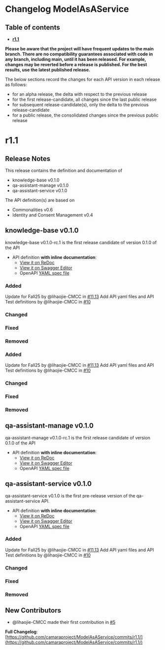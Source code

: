 # Changelog ModelAsAService

## Table of contents

- **[r1.1](#r11)**

**Please be aware that the project will have frequent updates to the main branch. There are no compatibility guarantees associated with code in any branch, including main, until it has been released. For example, changes may be reverted before a release is published. For the best results, use the latest published release.**

The below sections record the changes for each API version in each release as follows:

* for an alpha release, the delta with respect to the previous release
* for the first release-candidate, all changes since the last public release
* for subsequent release-candidate(s), only the delta to the previous release-candidate
* for a public release, the consolidated changes since the previous public release

<!--Repeat the below release section (header 1 and subsections) at the top of this file for each new (pre-)release-->

# r1.1

## Release Notes

This release contains the definition and documentation of
*  knowledge-base v0.1.0
*  qa-assistant-manage v0.1.0
*  qa-assistant-service v0.1.0

The API definition(s) are based on
* Commonalities v0.6
* Identity and Consent Management v0.4

## knowledge-base v0.1.0

knowledge-base v0.1.0-rc.1 is the first release candidate of version 0.1.0 of the API

- API definition **with inline documentation**:
  - [View it on ReDoc](https://redocly.github.io/redoc/?url=https://raw.githubusercontent.com/camaraproject/ModelAsAService/r1.1/code/API_definitions/knowledge-base.yaml&nocors)
  - [View it on Swagger Editor](https://camaraproject.github.io/swagger-ui/?url=https://raw.githubusercontent.com/camaraproject/ModelAsAService/r1.1/code/API_definitions/knowledge-base.yaml)
  - OpenAPI [YAML spec file](https://github.com/camaraproject/ModelAsAService/blob/r1.1/code/API_definitions/knowledge-base.yaml)

### Added
Update for Fall25 by @lihaojie-CMCC in [#11](https://github.com/camaraproject/ModelAsAService/pull/11),[13](https://github.com/camaraproject/ModelAsAService/pull/13)
Add API yaml files and API Test definitions by @lihaojie-CMCC in [#10](https://github.com/camaraproject/ModelAsAService/pull/10)

### Changed

### Fixed

### Removed
### Added
Update for Fall25 by @lihaojie-CMCC in [#11](https://github.com/camaraproject/ModelAsAService/pull/11),[13](https://github.com/camaraproject/ModelAsAService/pull/13)
Add API yaml files and API Test definitions by @lihaojie-CMCC in [#10](https://github.com/camaraproject/ModelAsAService/pull/10)

### Changed

### Fixed

### Removed
## qa-assistant-manage v0.1.0

qa-assistant-manage v0.1.0-rc.1 is the first release candidate of version 0.1.0 of the API

- API definition **with inline documentation**:
  - [View it on ReDoc](https://redocly.github.io/redoc/?url=https://raw.githubusercontent.com/camaraproject/ModelAsAService/r1.1/code/API_definitions/qa-assistant-manage.yaml&nocors)
  - [View it on Swagger Editor](https://camaraproject.github.io/swagger-ui/?url=https://raw.githubusercontent.com/camaraproject/ModelAsAService/r1.1/code/API_definitions/qa-assistant-manage.yaml)
  - OpenAPI [YAML spec file](https://github.com/camaraproject/ModelAsAService/blob/r1.1/code/API_definitions/qa-assistant-manage.yaml)

## qa-assistant-service v0.1.0

qa-assistant-service v0.1.0 is the first pre-release version of the qa-assistant-service API.

- API definition **with inline documentation**:
  - [View it on ReDoc](https://redocly.github.io/redoc/?url=https://raw.githubusercontent.com/camaraproject/ModelAsAService/r1.1/code/API_definitions/qa-assistant-service.yaml&nocors)
  - [View it on Swagger Editor](https://camaraproject.github.io/swagger-ui/?url=https://raw.githubusercontent.com/camaraproject/ModelAsAService/r1.1/code/API_definitions/qa-assistant-service.yaml)
  - OpenAPI [YAML spec file](https://github.com/camaraproject/ModelAsAService/blob/r1.1/code/API_definitions/qa-assistant-service.yaml)

### Added
Update for Fall25 by @lihaojie-CMCC in [#11](https://github.com/camaraproject/ModelAsAService/pull/11),[13](https://github.com/camaraproject/ModelAsAService/pull/13)
Add API yaml files and API Test definitions by @lihaojie-CMCC in [#10](https://github.com/camaraproject/ModelAsAService/pull/10)

### Changed

### Fixed

### Removed

## New Contributors

- @lihaojie-CMCC made their first contribution in [#5](https://github.com/camaraproject/ModelAsAService/pull/5)

**Full Changelog**: [https://github.com/camaraproject/ModelAsAService/commits/r1.1/](https://github.com/camaraproject/ModelAsAService/commits/r1.1/)
